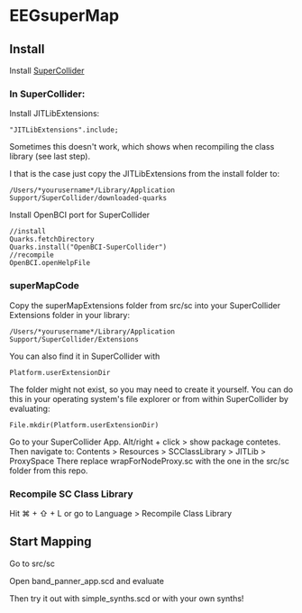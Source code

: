 # EEGsuperMap

## Install
Install [SuperCollider](https://supercollider.github.io/)

### In SuperCollider:

Install JITLibExtensions:
```supercollider
"JITLibExtensions".include;
```
Sometimes this doesn't work, which shows when recompiling the class library (see last step).

I that is the case just copy the JITLibExtensions from the install folder to:

```
/Users/*yourusername*/Library/Application Support/SuperCollider/downloaded-quarks
```

Install OpenBCI port for SuperCollider

```supercollider
//install
Quarks.fetchDirectory
Quarks.install("OpenBCI-SuperCollider")
//recompile
OpenBCI.openHelpFile
```

### superMapCode

Copy the superMapExtensions folder from src/sc into your SuperCollider Extensions folder in your library:

```
/Users/*yourusername*/Library/Application Support/SuperCollider/Extensions
```
You can also find it in SuperCollider with

```supercollider
Platform.userExtensionDir
```

The folder might not exist, so you may need to create it yourself. You can do this in your operating system's file
explorer or from within SuperCollider by evaluating:

```supercollider
File.mkdir(Platform.userExtensionDir)
```

Go to your SuperCollider App. Alt/right + click > show package contetes. Then navigate to:
Contents > Resources > SCClassLibrary > JITLib > ProxySpace
There replace wrapForNodeProxy.sc with the one in the src/sc folder from this repo.


### Recompile SC Class Library
Hit ⌘ + ⇧ + L or go to Language > Recompile Class Library


## Start Mapping
Go to src/sc

Open band_panner_app.scd and evaluate

Then try it out with simple_synths.scd or with your own synths!




